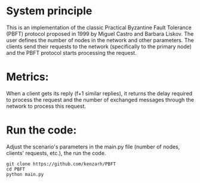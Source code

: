 # System principle

This is an implementation of the classic Practical Byzantine Fault Tolerance (PBFT) protocol proposed in 1999 by Miguel Castro and Barbara Liskov.
The user defines the number of nodes in the network and other parameters.
The clients send their requests to the network (specifically to the primary node) and the PBFT protocol starts processing the request.

# Metrics:

When a client gets its reply (f+1 similar replies), it returns the delay required to process the request and the number of exchanged messages through the network to process this request.

# Run the code:

Adjust the scenario's parameters in the main.py file (number of nodes, clients' requests, etc.), the run the code.

```
git clone https://github.com/kenzarh/PBFT
cd PBFT
python main.py
```